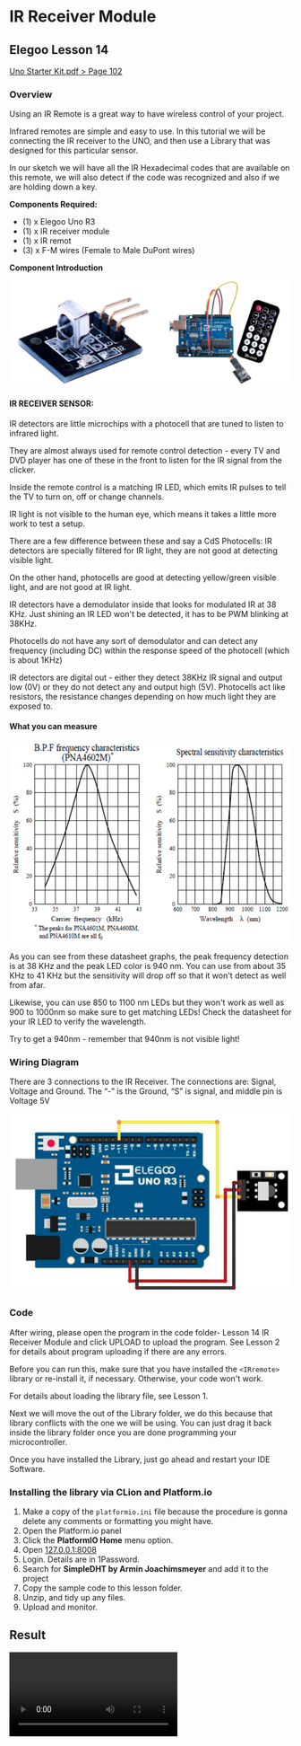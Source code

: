 # IR Receiver Module

## Elegoo Lesson 14

[Uno Starter Kit.pdf > Page 102](../../docs/UNO%20Starter%20Kit.pdf)

### Overview

Using an IR Remote is a great way to have wireless control of your project.

Infrared remotes are simple and easy to use. In this tutorial we will be connecting the IR receiver to the UNO, and then use a Library that was designed for this particular sensor.

In our sketch we will have all the IR Hexadecimal codes that are available on this remote, we will also detect if the code was recognized and also if we are holding down a key.

**Components Required:**

* (1) x Elegoo Uno R3
* (1) x IR receiver module
* (1) x IR remot
* (3) x F-M wires (Female to Male DuPont wires)

**Component Introduction**

![IR Receiver Module](ir_1.png)

#### IR RECEIVER SENSOR:

IR detectors are little microchips with a photocell that are tuned to listen to infrared light.

They are almost always used for remote control detection - every TV and DVD player has one of these in the front to listen for the IR signal from the clicker.

Inside the remote control is a matching IR LED, which emits IR pulses to tell the TV to turn on, off or change channels.

IR light is not visible to the human eye, which means it takes a little more work to test a setup.

There are a few difference between these and say a CdS Photocells: IR detectors are specially filtered for IR light, they are not good at detecting visible light.

On the other hand, photocells are good at detecting yellow/green visible light, and are not good at IR light.

IR detectors have a demodulator inside that looks for modulated IR at 38 KHz. Just shining an IR LED won't be detected, it has to be PWM blinking at 38KHz.

Photocells do not have any sort of demodulator and can detect any frequency (including DC) within the response speed of the photocell (which is about 1KHz)

IR detectors are digital out - either they detect 38KHz IR signal and output low (0V) or they do not detect any and output high (5V). Photocells act like resistors, the resistance changes depending on how much light they are exposed to.

#### What you can measure

![datasheet](ir_2.png)

As you can see from these datasheet graphs, the peak frequency detection is at 38 KHz and the peak LED color is 940 nm. You can use from about 35 KHz to 41 KHz but the sensitivity will drop off so that it won't detect as well from afar.

Likewise, you can use 850 to 1100 nm LEDs but they won't work as well as 900 to 1000nm so make sure to get matching LEDs! Check the datasheet for your IR LED to verify the wavelength.

Try to get a 940nm - remember that 940nm is not visible light!

### Wiring Diagram

There are 3 connections to the IR Receiver.
The connections are: Signal, Voltage and Ground.
The “-” is the Ground, “S” is signal, and middle pin is Voltage 5V

![ir_sensor wiring diagram](ir_3.png)

### Code

After wiring, please open the program in the code folder- Lesson 14 IR Receiver Module and click UPLOAD to upload the program. See Lesson 2 for details about program uploading if there are any errors.

Before you can run this, make sure that you have installed the `<IRremote>` library or re-install it, if necessary. Otherwise, your code won't work.

For details about loading the library file, see Lesson 1.

Next we will move the <RobotIRremote> out of the Library folder, we do this
because that library conflicts with the one we will be using. You can just drag it back inside the library folder once you are done programming your microcontroller.

Once you have installed the Library, just go ahead and restart your IDE Software.

### Installing the library via CLion and Platform.io

1. Make a copy of the `platformio.ini` file because the procedure is gonna delete any comments or formatting you might have.
2. Open the Platform.io panel
3. Click the **PlatformIO Home** menu option.
4. Open [127.0.0.1:8008](http://127.0.0.1:8008)
5. Login. Details are in 1Password.
6. Search for **SimpleDHT by Armin Joachimsmeyer** and add it to the project
7. Copy the sample code to  this lesson folder.
8. Unzip, and tidy up any files.
9. Upload and monitor.

## Result

![proof](ir.mp4)
